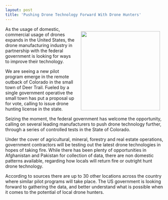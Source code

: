 ```yaml
---
layout: post
title: 'Pushing Drone Technology Forward With Drone Hunters'
---
```

<p><img style="padding: 15px;" src="https://s3.amazonaws.com/kinlane-productions/alternate-kin-lane/bw-drone.png" alt="" width="250" align="right" /></p>
<p>As the usage of domestic, commercial usage of drones expands in the United States, the drone manufacturing industry in partnership with the federal government is looking for ways to improve their technology.</p>
<p>We are seeing a new pilot program emerge in the remote outback of Colorado in the small town of Deer Trail. Fueled by a single government operative the small town has put a proposal up for vote, calling to issue drone hunting license in the state.</p>
<p>Seizing the moment, the federal government has welcome the opportunity, calling on several leading manufacturers to push drone technology further, through a series of controlled tests in the State of Colorado.</p>
<p>Under the cover of agricultural, mineral, forestry and real estate operations, government contractors will be testing out the latest drone technologies in hopes of taking fire.  While there has been plenty of opportunities in Afghanistan and Pakistan for collection of data, there are non domestic patterns available, regarding how locals will return fire or outright hunt drone technology.</p>
<p>According to sources there are up to 30 other locations across the country where similar pilot programs will take place. The US government is looking forward to gathering the data, and better understand what is possible when it comes to the potential of local drone hunters.</p>